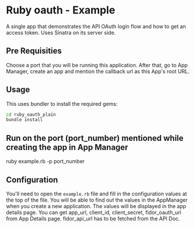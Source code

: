 # Ruby oauth - Example

A single app that demonstrates the API OAuth login flow and how to get 
an access token. Uses Sinatra on its server side.

## Pre Requisities

Choose a port that you will be running this application. After that, go to App Manager, create an app and mention the callback url as this App's root URL. 

## Usage

This uses bundler to install the required gems:

```sh
cd ruby_oauth_plain
bundle install
```
  
## Run on the port (port_number) mentioned while creating the app in App Manager
  ruby example.rb -p port_number

## Configuration

You'll need to open the
`example.rb` file and fill in the configuration values at the top of the
file. You will be able to find out the values in the AppManager when you create
a new application. The values will be displayed in the app details page.
You can get app_url, client_id, client_secret, fidor_oauth_url from App Details page.
fidor_api_url has to be fetched from the API Doc.